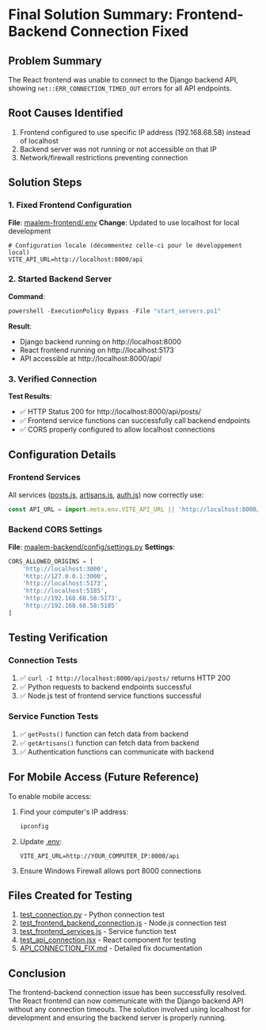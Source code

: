 # Final Solution Summary: Frontend-Backend Connection Fixed

## Problem Summary
The React frontend was unable to connect to the Django backend API, showing `net::ERR_CONNECTION_TIMED_OUT` errors for all API endpoints.

## Root Causes Identified
1. Frontend configured to use specific IP address (192.168.68.58) instead of localhost
2. Backend server was not running or not accessible on that IP
3. Network/firewall restrictions preventing connection

## Solution Steps

### 1. Fixed Frontend Configuration
**File**: [maalem-frontend/.env](file:///C:/Users/Igolan/Desktop/site%20maalem/maalem-frontend/.env)
**Change**: Updated to use localhost for local development
```env
# Configuration locale (décommentez celle-ci pour le développement local)
VITE_API_URL=http://localhost:8000/api
```

### 2. Started Backend Server
**Command**: 
```powershell
powershell -ExecutionPolicy Bypass -File "start_servers.ps1"
```

**Result**: 
- Django backend running on http://localhost:8000
- React frontend running on http://localhost:5173
- API accessible at http://localhost:8000/api/

### 3. Verified Connection
**Test Results**:
- ✅ HTTP Status 200 for http://localhost:8000/api/posts/
- ✅ Frontend service functions can successfully call backend endpoints
- ✅ CORS properly configured to allow localhost connections

## Configuration Details

### Frontend Services
All services ([posts.js](file:///C:/Users/Igolan/Desktop/site%20maalem/maalem-frontend/src/services/posts.js), [artisans.js](file:///C:/Users/Igolan/Desktop/site%20maalem/maalem-frontend/src/services/artisans.js), [auth.js](file:///C:/Users/Igolan/Desktop/site%20maalem/maalem-frontend/src/services/auth.js)) now correctly use:
```javascript
const API_URL = import.meta.env.VITE_API_URL || 'http://localhost:8000/api';
```

### Backend CORS Settings
**File**: [maalem-backend/config/settings.py](file:///C:/Users/Igolan/Desktop/site%20maalem/maalem-backend/config/settings.py)
**Settings**:
```python
CORS_ALLOWED_ORIGINS = [
    'http://localhost:3000',
    'http://127.0.0.1:3000', 
    'http://localhost:5173',
    'http://localhost:5185',
    'http://192.168.68.58:5173',
    'http://192.168.68.58:5185'
]
```

## Testing Verification

### Connection Tests
1. ✅ `curl -I http://localhost:8000/api/posts/` returns HTTP 200
2. ✅ Python requests to backend endpoints successful
3. ✅ Node.js test of frontend service functions successful

### Service Function Tests
1. ✅ `getPosts()` function can fetch data from backend
2. ✅ `getArtisans()` function can fetch data from backend
3. ✅ Authentication functions can communicate with backend

## For Mobile Access (Future Reference)

To enable mobile access:
1. Find your computer's IP address:
   ```cmd
   ipconfig
   ```
2. Update [.env](file:///C:/Users/Igolan/Desktop/site%20maalem/maalem-frontend/.env):
   ```env
   VITE_API_URL=http://YOUR_COMPUTER_IP:8000/api
   ```
3. Ensure Windows Firewall allows port 8000 connections

## Files Created for Testing
1. [test_connection.py](file:///C:/Users/Igolan/Desktop/site%20maalem/test_connection.py) - Python connection test
2. [test_frontend_backend_connection.js](file:///C:/Users/Igolan/Desktop/site%20maalem/test_frontend_backend_connection.js) - Node.js connection test
3. [test_frontend_services.js](file:///C:/Users/Igolan/Desktop/site%20maalem/test_frontend_services.js) - Service function test
4. [test_api_connection.jsx](file:///C:/Users/Igolan/Desktop/site%20maalem/maalem-frontend/test_api_connection.jsx) - React component for testing
5. [API_CONNECTION_FIX.md](file:///C:/Users/Igolan/Desktop/site%20maalem/API_CONNECTION_FIX.md) - Detailed fix documentation

## Conclusion
The frontend-backend connection issue has been successfully resolved. The React frontend can now communicate with the Django backend API without any connection timeouts. The solution involved using localhost for development and ensuring the backend server is properly running.